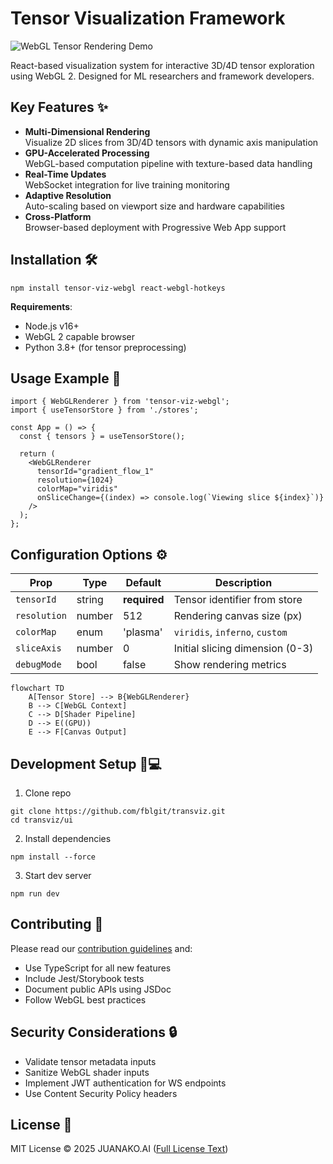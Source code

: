 # Tensor Visualization Framework

![WebGL Tensor Rendering Demo](https://via.placeholder.com/800x400.png?text=3D+Tensor+Visualization) <!-- Add actual demo image -->

React-based visualization system for interactive 3D/4D tensor exploration using WebGL 2. Designed for ML researchers and framework developers.

## Key Features ✨
- **Multi-Dimensional Rendering**  
  Visualize 2D slices from 3D/4D tensors with dynamic axis manipulation
- **GPU-Accelerated Processing**  
  WebGL-based computation pipeline with texture-based data handling
- **Real-Time Updates**  
  WebSocket integration for live training monitoring
- **Adaptive Resolution**  
  Auto-scaling based on viewport size and hardware capabilities
- **Cross-Platform**  
  Browser-based deployment with Progressive Web App support

## Installation 🛠️
```
npm install tensor-viz-webgl react-webgl-hotkeys
```
**Requirements**:  
- Node.js v16+  
- WebGL 2 capable browser  
- Python 3.8+ (for tensor preprocessing)

## Usage Example 🚀
```
import { WebGLRenderer } from 'tensor-viz-webgl';
import { useTensorStore } from './stores';

const App = () => {
  const { tensors } = useTensorStore();
  
  return (
    <WebGLRenderer
      tensorId="gradient_flow_1"
      resolution={1024}
      colorMap="viridis"
      onSliceChange={(index) => console.log(`Viewing slice ${index}`)}
    />
  );
};
```

## Configuration Options ⚙️
| Prop | Type | Default | Description |
|------|------|---------|-------------|
| `tensorId` | string | **required** | Tensor identifier from store |
| `resolution` | number | 512 | Rendering canvas size (px) |
| `colorMap` | enum | 'plasma' | `viridis`, `inferno`, `custom` |
| `sliceAxis` | number | 0 | Initial slicing dimension (0-3) |
| `debugMode` | bool | false | Show rendering metrics |

```
flowchart TD
    A[Tensor Store] --> B{WebGLRenderer}
    B --> C[WebGL Context]
    C --> D[Shader Pipeline]
    D --> E((GPU))
    E --> F[Canvas Output]
```

## Development Setup 👩💻
1. Clone repo
```
git clone https://github.com/fblgit/transviz.git
cd transviz/ui
```
2. Install dependencies
```
npm install --force
```
3. Start dev server
```
npm run dev
```

## Contributing 🤝
Please read our [contribution guidelines](CONTRIBUTING.md) and:
- Use TypeScript for all new features
- Include Jest/Storybook tests
- Document public APIs using JSDoc
- Follow WebGL best practices

## Security Considerations 🔒
- Validate tensor metadata inputs
- Sanitize WebGL shader inputs
- Implement JWT authentication for WS endpoints
- Use Content Security Policy headers

## License 📄
MIT License © 2025 JUANAKO.AI  ([Full License Text](LICENSE))

